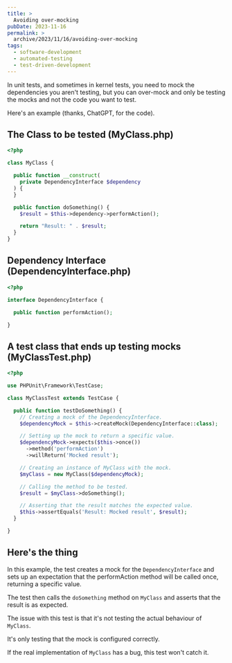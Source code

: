 ```yaml
---
title: >
  Avoiding over-mocking
pubDate: 2023-11-16
permalink: >
  archive/2023/11/16/avoiding-over-mocking
tags:
  - software-development
  - automated-testing
  - test-driven-development
---
```


In unit tests, and sometimes in kernel tests, you need to mock the dependencies you aren't testing, but you can over-mock and only be testing the mocks and not the code you want to test.

Here's an example (thanks, ChatGPT, for the code).

## The Class to be tested (MyClass.php)

```php
<?php

class MyClass {

  public function __construct(
    private DependencyInterface $dependency
  ) {
  }

  public function doSomething() {
    $result = $this->dependency->performAction();

    return "Result: " . $result;
  }
}
```

## Dependency Interface (DependencyInterface.php)

```php
<?php

interface DependencyInterface {

  public function performAction();

}
```

## A test class that ends up testing mocks (MyClassTest.php)

```php
<?php

use PHPUnit\Framework\TestCase;

class MyClassTest extends TestCase {

  public function testDoSomething() {
    // Creating a mock of the DependencyInterface.
    $dependencyMock = $this->createMock(DependencyInterface::class);

    // Setting up the mock to return a specific value.
    $dependencyMock->expects($this->once())
      ->method('performAction')
      ->willReturn('Mocked result');

    // Creating an instance of MyClass with the mock.
    $myClass = new MyClass($dependencyMock);

    // Calling the method to be tested.
    $result = $myClass->doSomething();

    // Asserting that the result matches the expected value.
    $this->assertEquals('Result: Mocked result', $result);
  }

}
```

## Here's the thing

In this example, the test creates a mock for the `DependencyInterface` and sets up an expectation that the performAction method will be called once, returning a specific value.

The test then calls the `doSomething` method on `MyClass` and asserts that the result is as expected.

The issue with this test is that it's not testing the actual behaviour of `MyClass`.

It's only testing that the mock is configured correctly.

If the real implementation of `MyClass` has a bug, this test won't catch it.

